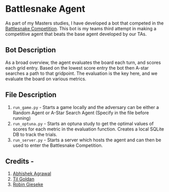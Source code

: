 # Battlesnake Agent
As part of my Masters studies, I have developed a bot that competed in the [Battlesnake Competition](https://play.battlesnake.com). This bot is my teams third attempt in making a competitive agent that beats the base agent developed by our TAs.

## Bot Description
As a broad overview, the agent evaluates the board each turn, and scores each grid entry. Based on the lowest score entry the bot then A-star searches a path to that gridpoint. The evaluation is the key here, and we evaluate the board on various metrics.

## File Description

1. `run_game.py` - Starts a game locally and the adversary can be either a Random Agent or A-Star Search Agent (Specify in the file before running)
2. `run_optuna.py` - Starts an optuna study to get the optimal values of scores for each metric in the evaluation function. Creates a local SQLite DB to track the trials.
3. `run_server.py` - Starts a server which hosts the agent and can then be used to enter the Battlesnake Competition.

## Credits - 
1. [Abhishek Agrawal](https://github.com/abhishek-agrl)
2. [Til Goldan](https://github.com/tilgoldan)
3. [Robin Gieseke](https://github.com/TheDarkchip)
